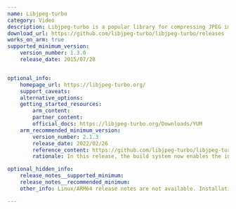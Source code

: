 ```yaml
---
name: Libjpeg-turbo
category: Video
description: Libjpeg-turbo is a popular library for compressing JPEG images, helping to minimize the size of image data for easier storage or transmission.
download_url: https://github.com/libjpeg-turbo/libjpeg-turbo/releases
works_on_arm: true
supported_minimum_version:
    version_number: 1.3.0
    release_date: 2015/07/28


optional_info:
    homepage_url: https://libjpeg-turbo.org/
    support_caveats:
    alternative_options:
    getting_started_resources:
        arm_content:
        partner_content:
        official_docs: https://libjpeg-turbo.org/Downloads/YUM
    arm_recommended_minimum_version:
        version_number: 2.1.3
        release_date: 2022/02/26
        reference_content: https://github.com/libjpeg-turbo/libjpeg-turbo/releases/tag/2.1.3
        rationale: In this release, the build system now enables the intrinsics implementation of the Aarch64 NEON SIMD extensions by default when using GCC 12 or later.

optional_hidden_info:
    release_notes__supported_minimum:
    release_notes__recommended_minimum:
    other_info: Linux/ARM64 release notes are not available. Installation and Testing are done using "apt install libjpeg-turbo8*-dev". Kindly refer [here](https://launchpad.net/ubuntu/+source/libjpeg-turbo). The minimum version of libjpeg-turbo v1.3.0 corresponds to ubuntu:14.04 and v2.1.2 to ubuntu:22.04.

---
```


